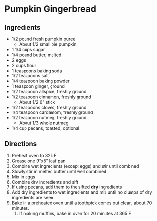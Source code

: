# Pumpkin Gingerbread

## Ingredients

- 1/2 pound fresh pumpkin puree
    - About 1/2 small pie pumpkin
- 1 1/4 cups sugar
- 1/4 pound butter, melted
- 2 eggs
- 2 cups flour
- 1 teaspoons baking soda
- 1/2 teaspoons salt
- 1/4 teaspoon baking powder
- 1 teaspoon ginger, ground
- 1/2 teaspoon allspice, freshly ground
- 1/2 teaspoon cinnamon, freshly ground
    - About 1/2 6" stick
- 1/2 teaspoons cloves, freshly ground
- 1/4 teaspoon cardamom, freshly ground
- 1/2 teaspoon nutmeg, freshly ground
    - About 1/3 whole nutmeg
- 1/4 cup pecans, toasted, optional

## Directions

1. Preheat oven to 325 F
1. Grease one 9”x5” loaf pan
1. Combine wet ingredients (except eggs) and stir until combined
1. Slowly stir in melted butter until well combined
1. Mix in eggs
1. Combine dry ingredients and sift
1. If using pecans, add them to the sifted **dry** ingredients
1. Add dry ingredients to wet ingredients and mix until no clumps of dry ingredients are seen
1. Bake in a preheated oven until a toothpick comes out clean, about 70 minutes.
    1. If making muffins, bake in oven for 20 minutes at 365 F
